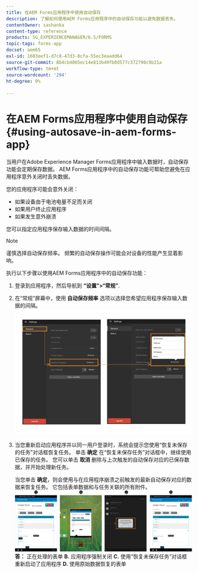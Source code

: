 ```yaml
---
title: 在AEM Forms应用程序中使用自动保存
description: 了解如何使用AEM Forms应用程序中的自动保存功能以避免数据丢失。
contentOwner: sashanka
content-type: reference
products: SG_EXPERIENCEMANAGER/6.5/FORMS
topic-tags: forms-app
docset: aem65
exl-id: 1603eef1-d7c8-47d3-8cfa-55ec3eaadd64
source-git-commit: 8b4cb4065ec14e813b49fb0d577c372790c9b21a
workflow-type: tm+mt
source-wordcount: '294'
ht-degree: 0%

---
```


# 在AEM Forms应用程序中使用自动保存{#using-autosave-in-aem-forms-app}

当用户在Adobe Experience Manager Forms应用程序中输入数据时，自动保存功能会定期保存数据。 AEM Forms应用程序中的自动保存功能可帮助您避免在应用程序意外关闭时丢失数据。

您的应用程序可能会意外关闭：

* 如果设备由于电池电量不足而关闭
* 如果用户终止应用程序
* 如果发生意外崩溃

您可以指定应用程序保存输入数据的时间间隔。

>[!NOTE]
>
>谨慎选择自动保存频率。 频繁的自动保存操作可能会对设备的性能产生显着影响。

执行以下步骤以使用AEM Forms应用程序中的自动保存功能：

1. 登录到应用程序，然后导航到 **“设置”>“常规”**.
1. 在“常规”屏幕中，使用 **自动保存频率** 选项以选择您希望应用程序保存输入数据的间隔。
   [![设置自动保存频率](assets/using-autosave-freq-07.png)](assets/using-autosave-freq-07-1.png)

1. 当您重新启动应用程序并以同一用户登录时，系统会提示您使用“恢复未保存的任务”对话框恢复任务。 单击 **确定** 在“恢复未保存任务”对话框中，继续使用已保存的任务。 您可以单击 **取消** 删除与上次触发的自动保存对应的已保存数据，并开始处理新任务。

   当您单击 **确定**，则会使用与在应用程序崩溃之前触发的最新自动保存对应的数据来恢复任务。 它包括表单数据和与任务关联的所有附件。
   [![获取恢复的任务&#x200B;](assets/autosave-flow.png)](assets/using-autosave-freq-06.png)**答：** 正在处理的表单 **B.** 应用程序强制关闭 **C.** 使用“恢复未保存任务”对话框重新启动了应用程序 **D.** 使用原始数据恢复的表单
